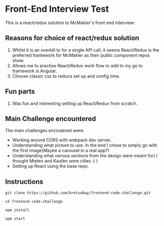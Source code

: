 # Front-End Interview Test

This is a react/redux solution to McMakler's front end interview:

## Reasons for choice of react/redux solution
1. Whilst it is an overkill to for a single API call, it seems React/Redux is the preferred framework for McMakler as their  public component repos show.
2. Allows me to practise React/Redux  work flow to add to  my go to framework is Angular.
3. Choose classic css to reduce set up and config time.

## Fun parts

1. Was fun and interesting setting up React/Redux from scratch.

## Main Challenge encountered

The main challenges encoutered were:
* Working around CORS with webpack dev server.
* Understanding what picture to use. In the end I chose to simply go with the first image(Maybe a carousel in a  real app?)
* Understanding what various sections from the design were meant for( I thought Mieten and Kaufen were cities :) )
* Setting up React using the base repo.

## Instructions

```
git clone https://github.com/bretuobay/frontend-code-challenge.git

cd frontend-code-challenge

npm install 

npm start 

```




